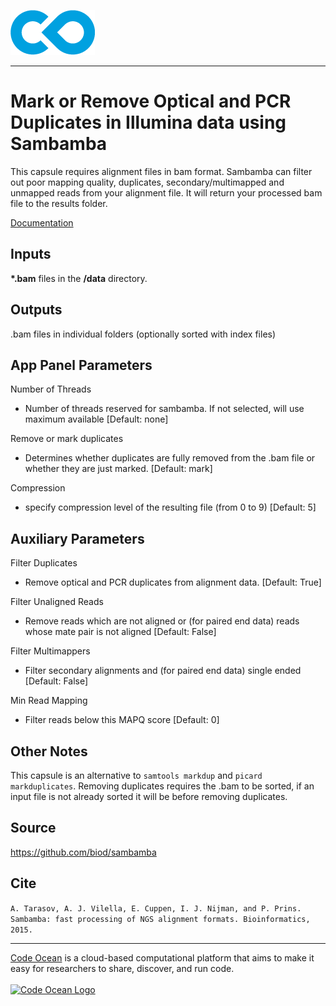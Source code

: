 [![Code Ocean Logo](images/CO_logo_135x72.png)](http://codeocean.com/product)

<hr>

# Mark or Remove Optical and PCR Duplicates in Illumina data using Sambamba

This capsule requires alignment files in bam format. Sambamba can filter out poor mapping quality, duplicates, secondary/multimapped and unmapped reads from your alignment file. It will return your processed bam file to the results folder.

[Documentation](https://lomereiter.github.io/sambamba/docs/sambamba-markdup.html)

## Inputs

**\*.bam** files in the **/data** directory.

## Outputs

.bam files in individual folders (optionally sorted with index files)

## App Panel Parameters

Number of Threads
- Number of threads reserved for sambamba. If not selected, will use maximum available [Default: none]

Remove or mark duplicates
- Determines whether duplicates are fully removed from the .bam file or whether they are just marked. [Default: mark]

Compression
- specify compression level of the resulting file (from 0 to 9) [Default: 5]

## Auxiliary Parameters

Filter Duplicates
- Remove optical and PCR duplicates from alignment data. [Default: True]

Filter Unaligned Reads
- Remove reads which are not aligned or (for paired end data) reads whose mate pair is not aligned [Default: False]

Filter Multimappers
- Filter secondary alignments and (for paired end data) single ended [Default: False] 

Min Read Mapping
- Filter reads below this MAPQ score [Default: 0]

## Other Notes

This capsule is an alternative to ```samtools markdup``` and ```picard markduplicates```. Removing duplicates requires the .bam to be sorted, if an input file is not already sorted it will be before removing duplicates. 

## Source 

https://github.com/biod/sambamba

## Cite

```A. Tarasov, A. J. Vilella, E. Cuppen, I. J. Nijman, and P. Prins. Sambamba: fast processing of NGS alignment formats. Bioinformatics, 2015.```

<hr>

[Code Ocean](https://codeocean.com/) is a cloud-based computational platform that aims to make it easy for researchers to share, discover, and run code.<br /><br />
[![Code Ocean Logo](images/CO_logo_68x36.png)](https://www.codeocean.com)
